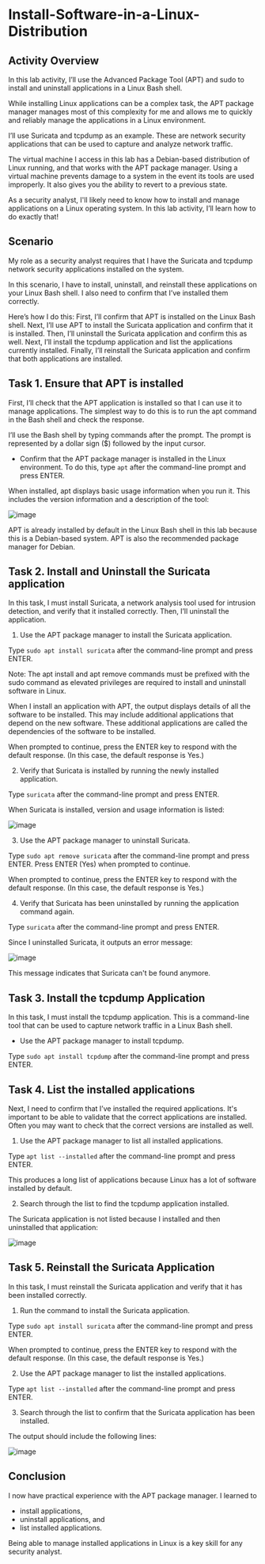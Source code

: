 # Install-Software-in-a-Linux-Distribution

<h2>Activity Overview</h2>

In this lab activity, I’ll use the Advanced Package Tool (APT) and sudo to install and uninstall applications in a Linux Bash shell. 

While installing Linux applications can be a complex task, the APT package manager manages most of this complexity for me and allows me to quickly and reliably manage the applications in a Linux environment.

I’ll use Suricata and tcpdump as an example. These are network security applications that can be used to capture and analyze network traffic.

The virtual machine I access in this lab has a Debian-based distribution of Linux running, and that works with the APT package manager. Using a virtual machine prevents damage to a system in the event its tools are used improperly. It also gives you the ability to revert to a previous state.

As a security analyst, I'll likely need to know how to install and manage applications on a Linux operating system. In this lab activity, I’ll learn how to do exactly that!

<h2>Scenario</h2>

My role as a security analyst requires that I have the Suricata and tcpdump network security applications installed on the system.

In this scenario, I have to install, uninstall, and reinstall these applications on your Linux Bash shell. I also need to confirm that I’ve installed them correctly.

Here’s how I do this: First, I’ll confirm that APT is installed on the Linux Bash shell. Next, I’ll use APT to install the Suricata application and confirm that it is installed. Then, I’ll uninstall the Suricata application and confirm this as well. Next, I’ll install the tcpdump application and list the applications currently installed. Finally, I’ll reinstall the Suricata application and confirm that both applications are installed.

<h2>Task 1. Ensure that APT is installed</h2>

First, I’ll check that the APT application is installed so that I can use it to manage applications. The simplest way to do this is to run the apt command in the Bash shell and check the response.

I’ll use the Bash shell by typing commands after the prompt. The prompt is represented by a dollar sign ($) followed by the input cursor.

- Confirm that the APT package manager is installed in the Linux environment. To do this, type ```apt``` after the command-line prompt and press ENTER.
  
When installed, apt displays basic usage information when you run it. This includes the version information and a description of the tool:

![image](https://github.com/n8som/Install-Software-in-a-Linux-Distribution/assets/110139109/d2933849-9e2b-4109-a924-3d66a6a5f3b6)

APT is already installed by default in the Linux Bash shell in this lab because this is a Debian-based system. APT is also the recommended package manager for Debian.

<h2>Task 2. Install and Uninstall the Suricata application</h2>

In this task, I must install Suricata, a network analysis tool used for intrusion detection, and verify that it installed correctly. Then, I’ll uninstall the application.

1. Use the APT package manager to install the Suricata application.

Type ```sudo apt install suricata``` after the command-line prompt and press ENTER.

Note: The apt install and apt remove commands must be prefixed with the sudo command as elevated privileges are required to install and uninstall software in Linux.

When I install an application with APT, the output displays details of all the software to be installed. This may include additional applications that depend on the new software. These additional applications are called the dependencies of the software to be installed.

When prompted to continue, press the ENTER key to respond with the default response. (In this case, the default response is Yes.)

2. Verify that Suricata is installed by running the newly installed application.

Type ```suricata``` after the command-line prompt and press ENTER.

When Suricata is installed, version and usage information is listed:

![image](https://github.com/n8som/Install-Software-in-a-Linux-Distribution/assets/110139109/7062de79-d039-424b-a387-904a9274dd88)

3. Use the APT package manager to uninstall Suricata.

Type ```sudo apt remove suricata``` after the command-line prompt and press ENTER. Press ENTER (Yes) when prompted to continue.

When prompted to continue, press the ENTER key to respond with the default response. (In this case, the default response is Yes.)

4. Verify that Suricata has been uninstalled by running the application command again.

Type ```suricata``` after the command-line prompt and press ENTER.

Since I uninstalled Suricata, it outputs an error message:

![image](https://github.com/n8som/Install-Software-in-a-Linux-Distribution/assets/110139109/4ec842ad-261d-4e6e-adf3-4e57ce035c22)

This message indicates that Suricata can't be found anymore.

<h2>Task 3. Install the tcpdump Application</h2>

In this task, I must install the tcpdump application. This is a command-line tool that can be used to capture network traffic in a Linux Bash shell.

- Use the APT package manager to install tcpdump.

Type ```sudo apt install tcpdump``` after the command-line prompt and press ENTER.

<h2>Task 4. List the installed applications</h2>

Next, I need to confirm that I’ve installed the required applications. It's important to be able to validate that the correct applications are installed. Often you may want to check that the correct versions are installed as well.

1. Use the APT package manager to list all installed applications.

Type ```apt list --installed``` after the command-line prompt and press ENTER.

This produces a long list of applications because Linux has a lot of software installed by default.

2. Search through the list to find the tcpdump application installed.

The Suricata application is not listed because I installed and then uninstalled that application:

![image](https://github.com/n8som/Install-Software-in-a-Linux-Distribution/assets/110139109/9ca8d7bf-2ca7-4296-8227-83bd464371c8)

<h2>Task 5. Reinstall the Suricata Application</h2>

In this task, I must reinstall the Suricata application and verify that it has been installed correctly.

1. Run the command to install the Suricata application.

Type ```sudo apt install suricata``` after the command-line prompt and press ENTER.

When prompted to continue, press the ENTER key to respond with the default response. (In this case, the default response is Yes.)

2. Use the APT package manager to list the installed applications.

Type ```apt list --installed``` after the command-line prompt and press ENTER.

3. Search through the list to confirm that the Suricata application has been installed.
   
The output should include the following lines:

![image](https://github.com/n8som/Install-Software-in-a-Linux-Distribution/assets/110139109/a5f14bf2-0e19-4feb-851e-ad6a013aee9b)

<h2>Conclusion</h2>

I now have practical experience with the APT package manager. I learned to

- install applications,
- uninstall applications, and
- list installed applications.
  
Being able to manage installed applications in Linux is a key skill for any security analyst.

